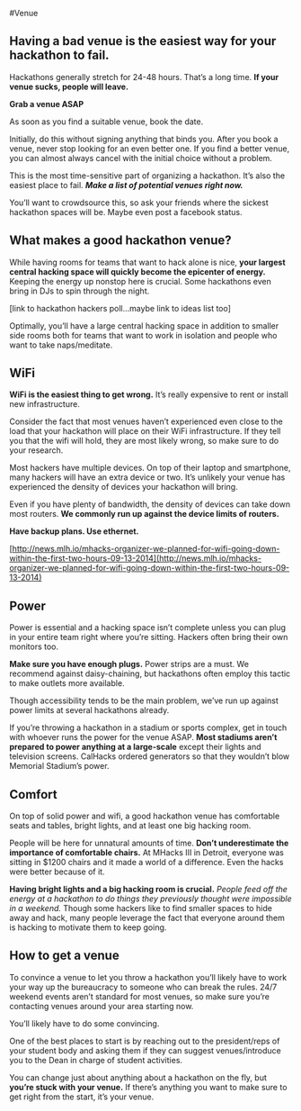 #Venue
## Having a bad venue is the easiest way for your hackathon to fail.

Hackathons generally stretch for 24-48 hours. That’s a long time. **If your venue sucks, people will leave.**

**Grab a venue ASAP**

As soon as you find a suitable venue, book the date. 

Initially, do this without signing anything that binds you. After you book a venue, never stop looking for an even better one. If you find a better venue, you can almost always cancel with the initial choice without a problem. 

This is the most time-sensitive part of organizing a hackathon. It’s also the easiest place to fail. **_Make a list of potential venues right now._** 

You’ll want to crowdsource this, so ask your friends where the sickest hackathon spaces will be. Maybe even post a facebook status.

## What makes a good hackathon venue?

While having rooms for teams that want to hack alone is nice, **your largest central hacking space will quickly become the epicenter of energy.** Keeping the energy up nonstop here is crucial. Some hackathons even bring in DJs to spin through the night.

[link to hackathon hackers poll...maybe link to ideas list too]

Optimally, you’ll have a large central hacking space in addition to smaller side rooms both for teams that want to work in isolation and people who want to take naps/meditate. 

## WiFi

**WiFi is the easiest thing to get wrong.** It’s really expensive to rent or install new infrastructure. 

Consider the fact that most venues haven’t experienced even close to the load that your hackathon will place on their WiFi infrastructure. If they tell you that the wifi will hold, they are most likely wrong, so make sure to do your research.

Most hackers have multiple devices. On top of their laptop and smartphone, many hackers will have an extra device or two. It’s unlikely your venue has experienced the density of devices your hackathon will bring. 

Even if you have plenty of bandwidth, the density of devices can take down most routers. **We commonly run up against the device limits of routers.** 

**Have backup plans. Use ethernet.**

[http://news.mlh.io/mhacks-organizer-we-planned-for-wifi-going-down-within-the-first-two-hours-09-13-2014](http://news.mlh.io/mhacks-organizer-we-planned-for-wifi-going-down-within-the-first-two-hours-09-13-2014)

## Power

Power is essential and a hacking space isn’t complete unless you can plug in your entire team right where you’re sitting. Hackers often bring their own monitors too.

**Make sure you have enough plugs.** Power strips are a must. We recommend against daisy-chaining, but hackathons often employ this tactic to make outlets more available.

Though accessibility tends to be the main problem, we’ve run up against power limits at several hackathons already. 

If you’re throwing a hackathon in a stadium or sports complex, get in touch with whoever runs the power for the venue ASAP. **Most stadiums aren’t prepared to power anything at a large-scale** except their lights and television screens. CalHacks ordered generators so that they wouldn’t blow Memorial Stadium’s power.

## Comfort

On top of solid power and wifi, a good hackathon venue has comfortable seats and tables, bright lights, and at least one big hacking room. 

People will be here for unnatural amounts of time. **Don’t underestimate the importance of comfortable chairs.** At MHacks III in Detroit, everyone was sitting in $1200 chairs and it made a world of a difference. Even the hacks were better because of it.

**Having bright lights and a big hacking room is crucial.** _People feed off the energy at a hackathon to do things they previously thought were impossible in a weekend._ Though some hackers like to find smaller spaces to hide away and hack, many people leverage the fact that everyone around them is hacking to motivate them to keep going. 

## How to get a venue

To convince a venue to let you throw a hackathon you’ll likely have to work your way up the bureaucracy to someone who can break the rules. 24/7 weekend events aren’t standard for most venues, so make sure you’re contacting venues around your area starting now. 

You’ll likely have to do some convincing.

One of the best places to start is by reaching out to the president/reps of your student body and asking them if they can suggest venues/introduce you to the Dean in charge of student activities. 

  
You can change just about anything about a hackathon on the fly, but **you’re stuck with your venue.** If there’s anything you want to make sure to get right from the start, it’s your venue.